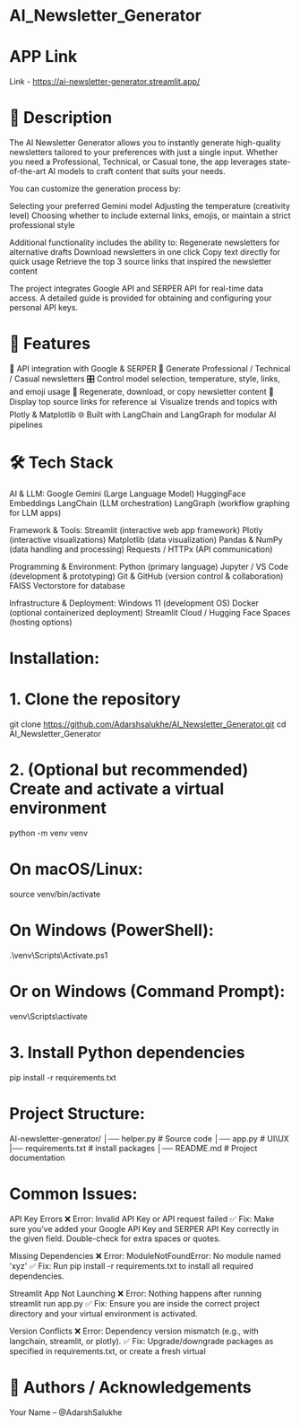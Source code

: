 # AI_Newsletter_Generator

# APP Link
Link - https://ai-newsletter-generator.streamlit.app/

# 📖 Description

The AI Newsletter Generator allows you to instantly generate high-quality newsletters tailored to your preferences with just a single input. Whether you need a Professional, Technical, or Casual tone, the app leverages state-of-the-art AI models to craft content that suits your needs.

You can customize the generation process by:

Selecting your preferred Gemini model
Adjusting the temperature (creativity level)
Choosing whether to include external links, emojis, or maintain a strict professional style

Additional functionality includes the ability to:
Regenerate newsletters for alternative drafts
Download newsletters in one click
Copy text directly for quick usage
Retrieve the top 3 source links that inspired the newsletter content

The project integrates Google API and SERPER API for real-time data access. A detailed guide is provided for obtaining and configuring your personal API keys.

# 🚀 Features

🔑 API integration with Google & SERPER
📝 Generate Professional / Technical / Casual newsletters
🎛️ Control model selection, temperature, style, links, and emoji usage
🔄 Regenerate, download, or copy newsletter content
🔗 Display top source links for reference
📊 Visualize trends and topics with Plotly & Matplotlib
🌐 Built with LangChain and LangGraph for modular AI pipelines 

# 🛠️ Tech Stack
AI & LLM:
Google Gemini (Large Language Model)
HuggingFace Embeddings
LangChain (LLM orchestration)
LangGraph (workflow graphing for LLM apps)

Framework & Tools:
Streamlit (interactive web app framework)
Plotly (interactive visualizations)
Matplotlib (data visualization)
Pandas & NumPy (data handling and processing)
Requests / HTTPx (API communication)

Programming & Environment:
Python (primary language)
Jupyter / VS Code (development & prototyping)
Git & GitHub (version control & collaboration)
FAISS Vectorstore for database 

Infrastructure & Deployment:
Windows 11 (development OS)
Docker (optional containerized deployment)
Streamlit Cloud / Hugging Face Spaces (hosting options)

# Installation:
# 1. Clone the repository
git clone https://github.com/Adarshsalukhe/AI_Newsletter_Generator.git
cd AI_Newsletter_Generator

# 2. (Optional but recommended) Create and activate a virtual environment
python -m venv venv
# On macOS/Linux:
source venv/bin/activate
# On Windows (PowerShell):
.\venv\Scripts\Activate.ps1
# Or on Windows (Command Prompt):
venv\Scripts\activate

# 3. Install Python dependencies
pip install -r requirements.txt

# Project Structure:

AI-newsletter-generator/
│── helper.py     # Source code
│── app.py        # UI\UX
|── requirements.txt  # install packages 
│── README.md     # Project documentation

# Common Issues:

API Key Errors
❌ Error: Invalid API Key or API request failed
✅ Fix: Make sure you’ve added your Google API Key and SERPER API Key correctly in the given field. 
Double-check for extra spaces or quotes.

Missing Dependencies
❌ Error: ModuleNotFoundError: No module named 'xyz'
✅ Fix: Run
pip install -r requirements.txt 
to install all required dependencies.

Streamlit App Not Launching
❌ Error: Nothing happens after running streamlit run app.py
✅ Fix: Ensure you are inside the correct project directory and your virtual environment is activated.

Version Conflicts
❌ Error: Dependency version mismatch (e.g., with langchain, streamlit, or plotly).
✅ Fix: Upgrade/downgrade packages as specified in requirements.txt, or create a fresh virtual

# 👤 Authors / Acknowledgements
Your Name – @AdarshSalukhe




